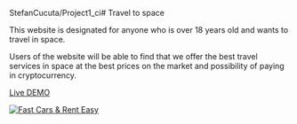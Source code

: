 StefanCucuta/Project1_ci# Travel to space

This website is designated for anyone who is over 18 years old and wants to travel in space.

Users of the website will be able to find that we offer the best travel services in space at the best prices on the market and possibility of paying in cryptocurrency.

[Live DEMO](https://stefancucuta.github.io/project_1_/)

[![Fast Cars & Rent Easy](https://stefancucuta.github.io/project_1_//blob/main/docs/preview.png)](https://stefancucuta.github.io/project_1_/)
